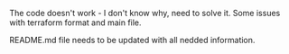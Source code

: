 The code doesn't work - I don't know why, need to solve it. Some issues with terraform format and main file.


README.md file needs to be updated with all nedded information.
